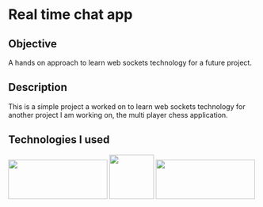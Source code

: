# Real time chat app

## Objective
A hands on approach to learn web sockets technology for a future project.

## Description

This is a simple project a worked on to learn web sockets technology for another project I am working on, the multi player chess application.

## Technologies I used

<p float="left">
<img style="display:inline-block" src="https://expressjs.com/images/express-facebook-share.png" width="200" height="80" />
<img src="https://raw.githubusercontent.com/jalbertsr/logo-badge-images/master/img/react_logo.png" width="90" height="90" />

<img src="https://miro.medium.com/max/1400/1*tOitxCwTNcS3ESstLylmtg.png" width="200" height="80" />
</p>
